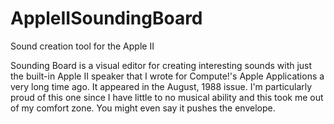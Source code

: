 # AppleIISoundingBoard
Sound creation tool for the Apple II

Sounding Board is a visual editor for creating interesting sounds with just the built-in Apple II speaker that I wrote for Compute!'s Apple Applications a very long time ago.  It appeared in the August, 1988 issue.  I'm particularly proud of this one since I have little to no musical ability and this took me out of my comfort zone.  You might even say it pushes the envelope.
